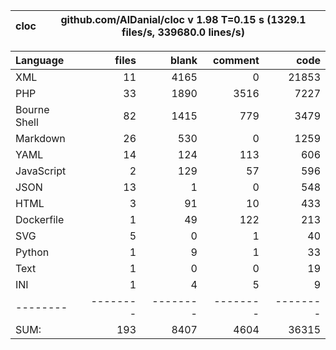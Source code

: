 cloc|github.com/AlDanial/cloc v 1.98  T=0.15 s (1329.1 files/s, 339680.0 lines/s)
--- | ---

Language|files|blank|comment|code
:-------|-------:|-------:|-------:|-------:
XML|11|4165|0|21853
PHP|33|1890|3516|7227
Bourne Shell|82|1415|779|3479
Markdown|26|530|0|1259
YAML|14|124|113|606
JavaScript|2|129|57|596
JSON|13|1|0|548
HTML|3|91|10|433
Dockerfile|1|49|122|213
SVG|5|0|1|40
Python|1|9|1|33
Text|1|0|0|19
INI|1|4|5|9
--------|--------|--------|--------|--------
SUM:|193|8407|4604|36315
